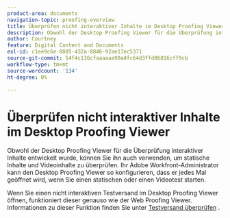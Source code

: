 ```yaml
---
product-area: documents
navigation-topic: proofing-overview
title: Überprüfen nicht interaktiver Inhalte im Desktop Proofing Viewer
description: Obwohl der Desktop Proofing Viewer für die Überprüfung interaktiver Inhalte entwickelt wurde, können Sie ihn auch verwenden, um statische Inhalte und Videoinhalte zu überprüfen. Ihr Adobe Workfront-Administrator kann den Desktop Proofing Viewer so konfigurieren, dass er jedes Mal geöffnet wird, wenn Sie einen statischen oder einen Videotest starten.
author: Courtney
feature: Digital Content and Documents
exl-id: c1ee9c6e-0805-432a-8846-92ae17ec5371
source-git-commit: 54f4c136cfaaaaaa90a4fc64d3ffd06816cff9cb
workflow-type: tm+mt
source-wordcount: '134'
ht-degree: 0%

---
```


# Überprüfen nicht interaktiver Inhalte im Desktop Proofing Viewer

Obwohl der Desktop Proofing Viewer für die Überprüfung interaktiver Inhalte entwickelt wurde, können Sie ihn auch verwenden, um statische Inhalte und Videoinhalte zu überprüfen. Ihr Adobe Workfront-Administrator kann den Desktop Proofing Viewer so konfigurieren, dass er jedes Mal geöffnet wird, wenn Sie einen statischen oder einen Videotest starten.

Wenn Sie einen nicht interaktiven Testversand im Desktop Proofing Viewer öffnen, funktioniert dieser genauso wie der Web Proofing Viewer. Informationen zu dieser Funktion finden Sie unter [Testversand überprüfen](../../../review-and-approve-work/proofing/reviewing-proofs-within-workfront/review-a-proof/review-a-proof.md) .
